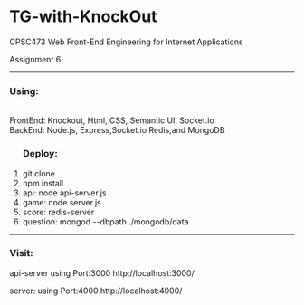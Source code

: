 # TG-with-KnockOut
<p>CPSC473 Web Front-End Engineering for Internet Applications</p>
<p>Assignment 6</p> 
<hr>
<h3>Using:</h3>
<br>FrontEnd: Knockout, Html, CSS, Semantic UI, Socket.io 
<br>BackEnd: Node.js, Express,Socket.io Redis,and MongoDB


<ol>
<h3>Deploy:</h3>
 <li>git clone</li>
 <li> npm install</li>
 <li>api: node api-server.js</li>
 <li>game: node server.js</li>
 <li>score:  redis-server</li> 
 <li>question: mongod --dbpath ./mongodb/data</li>
</ol>



<hr>
<h3>Visit:</h3>
<p>api-server using Port:3000 http://localhost:3000/</p>
<p>server: using Port:4000 http://localhost:4000/</p>

